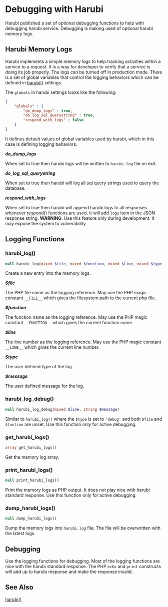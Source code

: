 Debugging with Harubi
=====================

Harubi published a set of optional debugging functions to help with debugging harubi service. Debugging is making used of optional harubi memory logs.

## Harubi Memory Logs

Harubi implements a simple memory logs to help tracking activities within a service to a request. It is a way for developer to verify that a service is doing its job properly. The logs can be turned off in production mode. There is a set of global variables that control the logging behaviors which can be defined in [harubi()](harubi.md) settings.

The `globals` in harubi settings looks like the following:
```json
{
	"globals" : {
		"do_dump_logs" : true,
		"do_log_sql_querystring" : true,
		"respond_with_logs" : false
	}
}
```
It defines default values of global variables used by harubi, which in this case is defining logging behaviors.

***do_dump_logs***

When set to true then harubi logs will be written to `harubi.log` file on exit.

***do_log_sql_querystring***

When set to true then harubi will log all sql query strings used to query the database.

***respond_with_logs***

When set to true then harubi will append harubi logs to all responses whenever [respond()](respond.md) functions are used. It will add `logs` item in the JSON response string. **WARNING**: Use this feature only during development. It may expose the system to vulnerability.

## Logging Functions

### harubi_log()

```php
null harubi_log(mixed $file, mixed $function, mixed $line, mixed $type, string $message)
```
Create a new entry into the memory logs.

***$file***

The PHP file name as the logging reference. May use the PHP magic constant `__FILE__` which gives the filesystem path to the current php file.

***$function***

The function name as the logging reference. May use the PHP magic constant `__FUNCTION__` which gives the current function name.

***$line***

The line number as the logging reference. May use the PHP magic constant `__LINE__` which gives the current line number.

***$type***

The user defined type of the log.

***$message***

The user defined message for the log.

### harubi_log_debug()

```php
null harubi_log_debug(mixed $line, string $message)
```
Similar to `harubi_log()` where the `$type` is set to `'debug'` and both `$file` and `$funtion` are unset. Use this function only for active debugging.

### get_harubi_logs()

```php
array get_harubi_logs()
```
Get the memory log array.

### print_harubi_logs()

```php
null print_harubi_logs()
```
Print the memory logs as PHP output. It does not play nice with harubi standard response. Use this function only for active debugging.

### dump_harubi_logs()

```php
null dump_harubi_logs()
```
Dump the memory logs into `harubi.log` file. The file will be overwritten with the latest logs.

## Debugging

Use the logging functions for debugging. Most of the logging functions are nice with the harubi standard response. The PHP `echo` and `print` constructs will add up to harubi response and make the response invalid.

## See Also

[harubi()](harubi.md)





